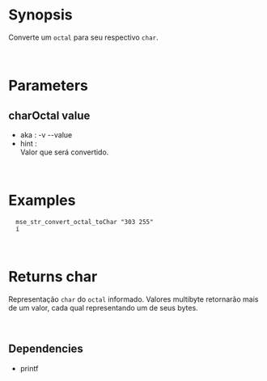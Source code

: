# Synopsis

Converte um `octal` para seu respectivo `char`.



&nbsp;

# Parameters

## charOctal value

- aka       : -v --value
- hint      :  
  Valor que será convertido.



&nbsp;

# Examples

``` shell
  mse_str_convert_octal_toChar "303 255" 
  í
```



&nbsp;

# Returns char

Representação `char` do `octal` informado.
Valores multibyte retornarão mais de um valor, cada qual representando um de 
seus bytes.



&nbsp;

## Dependencies

- printf